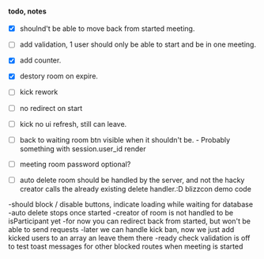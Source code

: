 #### todo, notes

- [x] shoulnd't be able to move back from started meeting.

- [ ] add validation, 1 user should only be able to start and be in one meeting.

- [x] add counter.

- [x] destory room on expire.


- [ ] kick rework

- [ ] no redirect on start

- [ ] kick no ui refresh, still can leave.

- [ ] back to waiting room btn visible when it shouldn't be. - Probably something with session.user_id render

- [ ] meeting room password optional?

- [ ] auto delete room should be handled by the server, and not the hacky creator calls the already existing delete handler.:D blizzcon demo code


-should block / disable buttons, indicate loading while waiting for database
-auto delete stops once started
-creator of room is not handled to be isParticipant yet
-for now you can redirect back from started, but won't be able to send requests
-later we can handle kick ban, now we just add kicked users to an array an leave them there
-ready check validation is off to test toast messages for other blocked routes when meeting is started